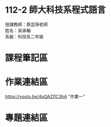 # 112-2 師大科技系程式語言  
授課教師：蔡芸琤老師  
姓名：吳承翰  
系級：科技系二年級  
# 課程筆記區
# 作業連結區
https://youtu.be/4pQAZI1C3hA "作業一"
# 專題連結區
